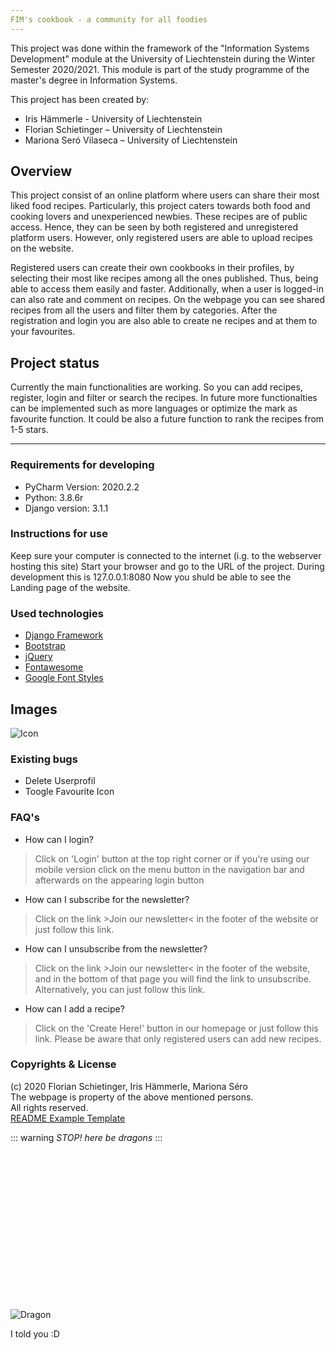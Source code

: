 ```yaml
---
FIM's cookbook - a community for all foodies
---
```

This project was done within the framework of the "Information Systems Development" module at the University of Liechtenstein during the Winter Semester 2020/2021. This module is part of the study programme of the master's degree in Information Systems. 

 

This project has been created by: 

- Iris Hämmerle - University of Liechtenstein 
- Florian Schietinger – University of Liechtenstein 
- Mariona Seró Vilaseca – University of Liechtenstein 

## Overview
This project consist of an online platform where users can share their most liked food recipes. Particularly, this project caters towards both food and cooking lovers and unexperienced newbies. These recipes are of public access. Hence, they can be seen by both registered and unregistered platform users. However, only registered users are able to upload recipes on the website. 

 

Registered users can create their own cookbooks in their profiles, by selecting their most like recipes among all the ones published. Thus, being able to access them easily and faster. Additionally, when a user is logged-in can also rate and comment on recipes. 
On the webpage you can see shared recipes from all the users and filter them by categories.
After the registration and login you are also able to create ne recipes and at them to your favourites.

## Project status
Currently the main functionalities are working. So you can add recipes, register, login and filter or search the recipes.
In future more functionalties can be implemented such as more languages or optimize the mark as favourite function. It could be also a future function to rank the recipes from 1-5 stars.

---
### Requirements for developing
- PyCharm Version: 2020.2.2
- Python: 3.8.6r
- Django version: 3.1.1

### Instructions for use
Keep sure your computer is connected to the internet (i.g. to the webserver hosting this site)
Start your browser and go to the URL of the project.
During development this is 127.0.0.1:8080
Now you shuld be able to see the Landing page of the website.


### Used technologies
- [Django Framework](https://www.djangoproject.com/)
- [Bootstrap](http://bootstrap.com)
- [jQuery](https://jquery.com)
- [Fontawesome](https://fontawesome.com/)
- [Google Font Styles](https://fonts.google.com/specimen/Great+Vibes?query=great+)


## Images
![Icon](https://icon-library.com/images/cooking-icon/cooking-icon-20.jpg)

### Existing bugs
- Delete Userprofil
- Toogle Favourite Icon

### FAQ's

- How can I login?

> Click on 'Login' button at the top right corner or if you're using our mobile version click on the menu button in the navigation bar and afterwards on the appearing login button

- How can I subscribe for the newsletter?

> Click on the link >Join our newsletter< in the footer of the website or just follow this link.

- How can I unsubscribe from the newsletter?

>Click on the link >Join our newsletter< in the footer of the website, and in the bottom of that page you will find the link to unsubscribe. Alternatively, you can just follow this link.

- How can I add a recipe?

> Click on the 'Create Here!' button in our homepage or just follow this link. Please be aware that only registered users can add new recipes.





### Copyrights & License
 (c) 2020 Florian Schietinger, Iris Hämmerle, Mariona Séro  
 The webpage is property of the above mentioned persons.  
 All rights reserved.  
 [README Example Template](https://markdown-it.github.io/)  

::: warning
*STOP! here be dragons*
:::

<br>
<br>
<br>
<br>
<br>
<br>
<br>
<br>
<br>
<br>
<br>
<br>
<br>
<br>

![Dragon](https://i.pinimg.com/originals/02/6f/05/026f05edaf43c874f25160de96ede9ff.jpg)

I told you :D